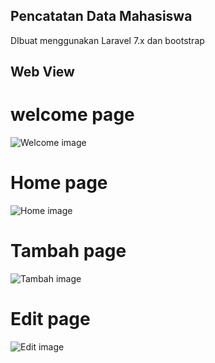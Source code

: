## Pencatatan Data Mahasiswa

DIbuat menggunakan Laravel 7.x dan bootstrap

## Web View
# welcome page
<img src="/docs/welcome.png" alt="Welcome image"/>

# Home page
<img src="/docs/home.png" alt="Home image"/>

# Tambah page
<img src="/docs/tambah.png" alt="Tambah image"/>

# Edit page
<img src="/docs/edit.png" alt="Edit image"/>